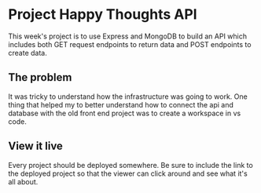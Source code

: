 # Project Happy Thoughts API

This week's project is to use Express and MongoDB to build an API which includes both GET request endpoints to return data and POST endpoints to create data.

## The problem

It was tricky to understand how the infrastructure was going to work. One thing that helped my to better understand how to connect the api and database with the old front end project was to create a workspace in vs code. 

## View it live

Every project should be deployed somewhere. Be sure to include the link to the deployed project so that the viewer can click around and see what it's all about.
